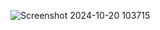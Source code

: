 ![Screenshot 2024-10-20 103715](https://github.com/user-attachments/assets/c569c6d1-f633-4f9b-a9f7-684aa1f7888c)
